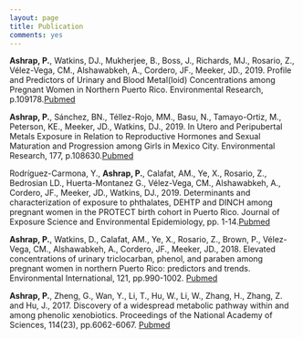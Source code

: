```yaml
---
layout: page
title: Publication
comments: yes
---
```


**Ashrap, P.**, Watkins, DJ., Mukherjee, B., Boss, J., Richards, MJ., Rosario, Z., Vélez-Vega, CM., Alshawabkeh, A., Cordero, JF., Meeker, JD., 2019. Profile and Predictors of Urinary and Blood Metal(loid) Concentrations among Pregnant Women in Northern Puerto Rico. Environmental Research, p.109178.[Pubmed](https://pubmed.ncbi.nlm.nih.gov/32007748/)

**Ashrap, P.**, Sánchez, BN., Téllez-Rojo, MM., Basu, N., Tamayo-Ortiz, M., Peterson, KE., Meeker, JD., Watkins, DJ., 2019. In Utero and Peripubertal Metals Exposure in Relation to Reproductive Hormones and Sexual Maturation and Progression among Girls in Mexico City. Environmental Research, 177, p.108630.[Pubmed](https://pubmed.ncbi.nlm.nih.gov/31421446/)

Rodríguez-Carmona, Y., **Ashrap, P.**, Calafat, AM., Ye, X., Rosario, Z., Bedrosian LD., Huerta-Montanez G., Vélez-Vega, CM., Alshawabkeh, A., Cordero, JF., Meeker, JD., Watkins, DJ., 2019. Determinants and characterization of exposure to phthalates, DEHTP and DINCH among pregnant women in the PROTECT birth cohort in Puerto Rico. Journal of Exposure Science and Environmental Epidemiology, pp. 1-14.[Pubmed](https://pubmed.ncbi.nlm.nih.gov/31481681/)

**Ashrap, P.**, Watkins, D., Calafat, AM., Ye, X., Rosario, Z., Brown, P., Vélez-Vega, CM., Alshawabkeh, A., Cordero, JF., Meeker, JD., 2018. Elevated concentrations of urinary triclocarban, phenol, and paraben among pregnant women in northern Puerto Rico: predictors and trends. Environmental International, 121, pp.990-1002. [Pubmed](https://pubmed.ncbi.nlm.nih.gov/30316544/)

**Ashrap, P.**, Zheng, G., Wan, Y., Li, T., Hu, W., Li, W., Zhang, H., Zhang, Z. and Hu, J., 2017. Discovery of a widespread metabolic pathway within and among phenolic xenobiotics. Proceedings of the National Academy of Sciences, 114(23), pp.6062-6067. [Pubmed](https://pubmed.ncbi.nlm.nih.gov/28536195/)

